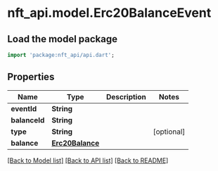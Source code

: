# nft_api.model.Erc20BalanceEvent

## Load the model package
```dart
import 'package:nft_api/api.dart';
```

## Properties
Name | Type | Description | Notes
------------ | ------------- | ------------- | -------------
**eventId** | **String** |  | 
**balanceId** | **String** |  | 
**type** | **String** |  | [optional] 
**balance** | [**Erc20Balance**](Erc20Balance.md) |  | 

[[Back to Model list]](../README.md#documentation-for-models) [[Back to API list]](../README.md#documentation-for-api-endpoints) [[Back to README]](../README.md)


